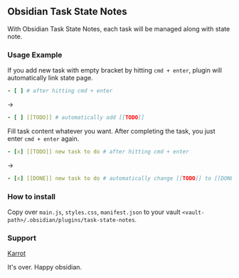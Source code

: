 ## Obsidian Task State Notes

With Obsidian Task State Notes, each task will be managed along with state note.

### Usage Example 

If you add new task with empty bracket by hitting `cmd + enter`, plugin will automatically link state page.

```yml
- [ ] # after hitting cmd + enter
```

->

```yml
- [ ] [[TODO]] # automatically add [[TODO]]
```

Fill task content whatever you want. After completing the task, you just enter `cmd + enter` again.

```yml
- [x] [[TODO]] new task to do # after hitting cmd + enter
```

->

```yml
- [x] [[DONE]] new task to do # automatically change [[TODO]] to [[DONE]]
```

### How to install
Copy over `main.js`, `styles.css`, `manifest.json` to your vault `<vault-path>/.obsidian/plugins/task-state-notes`.

### Support
[Karrot](https://uk.karrotmarket.com)

It's over. Happy obsidian.
